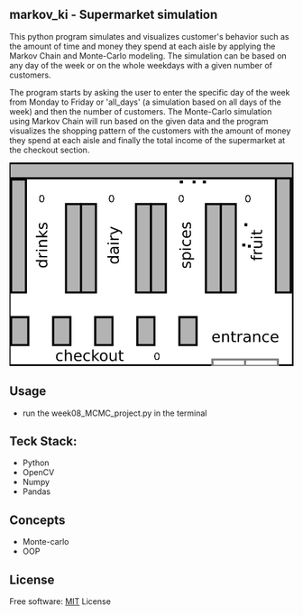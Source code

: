 ## markov_ki - Supermarket simulation
This python program simulates and visualizes customer's behavior such as the amount of time and money they spend at each aisle by applying the Markov Chain and Monte-Carlo modeling. The simulation can be based on any day of the week or on the whole weekdays with a given number of customers.

The program starts by asking the user to enter the specific day of the week from Monday to Friday or 'all_days' (a simulation based on all days of the week) and then the number of customers. The Monte-Carlo simulation using Markov Chain will run based on the given data and the program visualizes the shopping pattern of the customers with the amount of money they spend at each aisle and finally the total income of the supermarket at the checkout section.

<img src="visualization.gif">

## Usage
- run the week08_MCMC_project.py in the terminal

## Teck Stack:
- Python
- OpenCV
- Numpy
- Pandas

## Concepts
- Monte-carlo
- OOP

## License

Free software: [MIT](https://choosealicense.com/licenses/mit/)
License
  
